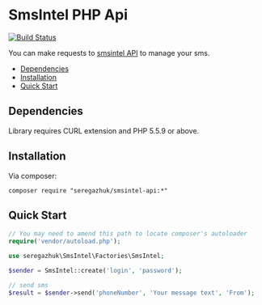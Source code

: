 # SmsIntel PHP Api

[![Build Status](https://travis-ci.org/seregazhuk/php-smsintel-api.svg?branch=master)](https://travis-ci.org/seregazhuk/php-smsintel-api)

You can make requests to [smsintel API](http://www.smsintel.ru/integration/) to manage your sms.

- [Dependencies](#dependencies)
- [Installation](#installation)
- [Quick Start](#quick-start)

## Dependencies
Library requires CURL extension and PHP 5.5.9 or above.

## Installation
Via composer:
```
composer require "seregazhuk/smsintel-api:*"
```

## Quick Start

```php 
// You may need to amend this path to locate composer's autoloader
require('vendor/autoload.php'); 

use seregazhuk\SmsIntel\Factories\SmsIntel;

$sender = SmsIntel::create('login', 'password');

// send sms
$result = $sender->send('phoneNumber', 'Your message text', 'From');

```
